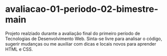# avaliacao-01-periodo-02-bimestre-main

Projeto realziado durante a avaliação final do primeiro período de Tecnologias de Desenvolvimento Web. Sinta-se livre para analisar o código, sugerir mudanças ou me auxiliar com dicas
e locais novos para aprender HTML e CSS.
